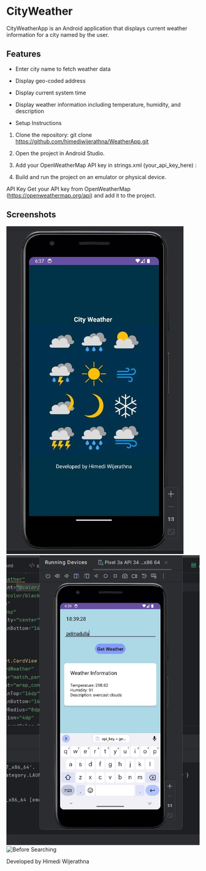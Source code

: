# CityWeather
CityWeatherApp is an Android application that displays current weather information for a city named by the user.
## Features
- Enter city name to fetch weather data
- Display geo-coded address
- Display current system time
- Display weather information including temperature, humidity, and description

-  Setup Instructions
1. Clone the repository:
    git clone https://github.com/himediwijerathna/WeatherApp.git
2. Open the project in Android Studio.
3. Add your OpenWeatherMap API key in strings.xml (your_api_key_here) :
   
4. Build and run the project on an emulator or physical device.

API Key
Get your API key from OpenWeatherMap (https://openweathermap.org/api) and add it to the project.

## Screenshots

![Splash Screen View](https://github.com/himediwijerathna/CityWeather/blob/main/Screenshots/SplashScreen.jpg)
![App View](https://github.com/himediwijerathna/CityWeather/blob/main/Screenshots/AppView.jpg)
![Before Searching](https://github.com/himediwijerathna/CityWeather/tree/main/Screenshots)

Developed by Himedi Wijerathna
